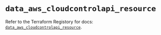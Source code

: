 # `data_aws_cloudcontrolapi_resource`

Refer to the Terraform Registory for docs: [`data_aws_cloudcontrolapi_resource`](https://www.terraform.io/docs/providers/aws/d/cloudcontrolapi_resource).
